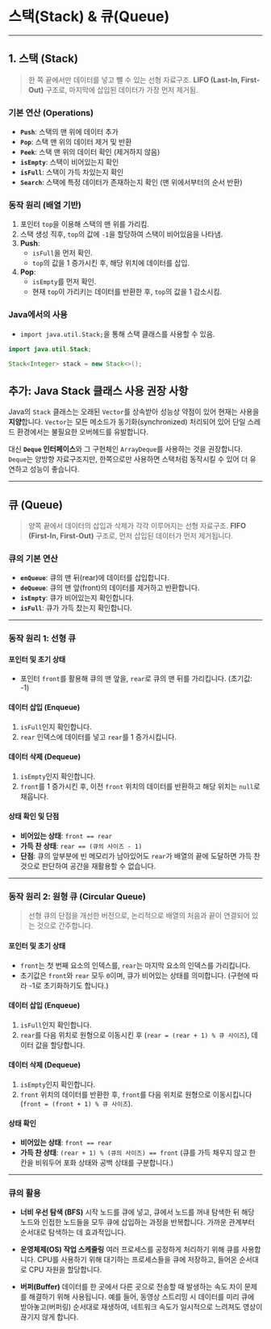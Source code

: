 # 스택(Stack) & 큐(Queue)

---

## 1. 스택 (Stack)

> 한 쪽 끝에서만 데이터를 넣고 뺄 수 있는 선형 자료구조. **LIFO (Last-In, First-Out)** 구조로, 마지막에 삽입된 데이터가 가장 먼저 제거됨.

### **기본 연산 (Operations)**

- **`Push`**: 스택의 맨 위에 데이터 추가
- **`Pop`**: 스택 맨 위의 데이터 제거 및 반환
- **`Peek`**: 스택 맨 위의 데이터 확인 (제거하지 않음)
- **`isEmpty`**: 스택이 비어있는지 확인
- **`isFull`**: 스택이 가득 차있는지 확인
- **`Search`**: 스택에 특정 데이터가 존재하는지 확인 (맨 위에서부터의 순서 반환)

### **동작 원리 (배열 기반)**

1.  포인터 `top`을 이용해 스택의 맨 위를 가리킴.
2.  스택 생성 직후, `top`의 값에 `-1`을 할당하여 스택이 비어있음을 나타냄.
3.  **Push**:
    - `isFull`을 먼저 확인.
    - `top`의 값을 1 증가시킨 후, 해당 위치에 데이터를 삽입.
4.  **Pop**:
    - `isEmpty`를 먼저 확인.
    - 현재 `top`이 가리키는 데이터를 반환한 후, `top`의 값을 1 감소시킴.

### **Java에서의 사용**

- `import java.util.Stack;`을 통해 스택 클래스를 사용할 수 있음.

```java
import java.util.Stack;

Stack<Integer> stack = new Stack<>();
```

## 추가: Java Stack 클래스 사용 권장 사항

Java의 `Stack` 클래스는 오래된 `Vector`를 상속받아 성능상 약점이 있어 현재는 사용을 **지양**합니다. `Vector`는 모든 메소드가 동기화(synchronized) 처리되어 있어 단일 스레드 환경에서는 불필요한 오버헤드를 유발합니다.

대신 **`Deque` 인터페이스**와 그 구현체인 `ArrayDeque`를 사용하는 것을 권장합니다. `Deque`는 양방향 자료구조지만, 한쪽으로만 사용하면 스택처럼 동작시킬 수 있어 더 유연하고 성능이 좋습니다.

---

## 큐 (Queue)

> 양쪽 끝에서 데이터의 삽입과 삭제가 각각 이루어지는 선형 자료구조. **FIFO (First-In, First-Out)** 구조로, 먼저 삽입된 데이터가 먼저 제거됩니다.

### **큐의 기본 연산**

-   **`enQueue`**: 큐의 맨 뒤(rear)에 데이터를 삽입합니다.
-   **`deQueue`**: 큐의 맨 앞(front)의 데이터를 제거하고 반환합니다.
-   **`isEmpty`**: 큐가 비어있는지 확인합니다.
-   **`isFull`**: 큐가 가득 찼는지 확인합니다.

---

### **동작 원리 1: 선형 큐**

#### **포인터 및 초기 상태**

-   포인터 `front`를 활용해 큐의 맨 앞을, `rear`로 큐의 맨 뒤를 가리킵니다. (초기값: -1)

#### **데이터 삽입 (Enqueue)**

1.  `isFull`인지 확인합니다.
2.  `rear` 인덱스에 데이터를 넣고 `rear`를 1 증가시킵니다.

#### **데이터 삭제 (Dequeue)**

1.  `isEmpty`인지 확인합니다.
2.  `front`를 1 증가시킨 후, 이전 `front` 위치의 데이터를 반환하고 해당 위치는 `null`로 채웁니다.

#### **상태 확인 및 단점**

-   **비어있는 상태**: `front == rear`
-   **가득 찬 상태**: `rear == (큐의 사이즈 - 1)`
-   **단점**: 큐의 앞부분에 빈 메모리가 남아있어도 `rear`가 배열의 끝에 도달하면 가득 찬 것으로 판단하여 공간을 재활용할 수 없습니다.

---

### **동작 원리 2: 원형 큐 (Circular Queue)**

> 선형 큐의 단점을 개선한 버전으로, 논리적으로 배열의 처음과 끝이 연결되어 있는 것으로 간주합니다.



#### **포인터 및 초기 상태**

-   `front`는 첫 번째 요소의 인덱스를, `rear`는 마지막 요소의 인덱스를 가리킵니다.
-   초기값은 `front`와 `rear` 모두 `0`이며, 큐가 비어있는 상태를 의미합니다. (구현에 따라 -1로 초기화하기도 합니다.)

#### **데이터 삽입 (Enqueue)**

1.  `isFull`인지 확인합니다.
2.  `rear`를 다음 위치로 원형으로 이동시킨 후 (`rear = (rear + 1) % 큐 사이즈`), 데이터 값을 할당합니다.

#### **데이터 삭제 (Dequeue)**

1.  `isEmpty`인지 확인합니다.
2.  `front` 위치의 데이터를 반환한 후, `front`를 다음 위치로 원형으로 이동시킵니다 (`front = (front + 1) % 큐 사이즈`).

#### **상태 확인**

-   **비어있는 상태**: `front == rear`
-   **가득 찬 상태**: `(rear + 1) % (큐의 사이즈) == front` (큐를 가득 채우지 않고 한 칸을 비워두어 포화 상태와 공백 상태를 구분합니다.)

---

### **큐의 활용**

-   **너비 우선 탐색 (BFS)**
    시작 노드를 큐에 넣고, 큐에서 노드를 꺼내 탐색한 뒤 해당 노드와 인접한 노드들을 모두 큐에 삽입하는 과정을 반복합니다. 가까운 관계부터 순서대로 탐색하는 데 효과적입니다.

-   **운영체제(OS) 작업 스케줄링**
    여러 프로세스를 공정하게 처리하기 위해 큐를 사용합니다. CPU를 사용하기 위해 대기하는 프로세스들을 큐에 저장하고, 들어온 순서대로 CPU 자원을 할당합니다.

-   **버퍼(Buffer)**
    데이터를 한 곳에서 다른 곳으로 전송할 때 발생하는 속도 차이 문제를 해결하기 위해 사용됩니다. 예를 들어, 동영상 스트리밍 시 데이터를 미리 큐에 받아놓고(버퍼링) 순서대로 재생하여, 네트워크 속도가 일시적으로 느려져도 영상이 끊기지 않게 합니다.